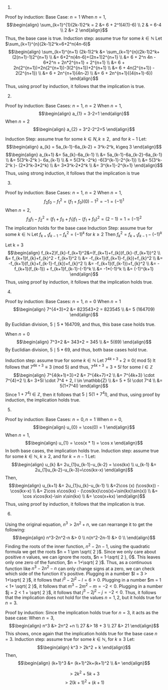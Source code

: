 1.
Proof by induction:
Base Case: $n = 1$
When $n=1$, 
$$\begin{align}
\sum_{k=1}^{1}(2k-1)2^k = 2 &=  6 + 2^1(4(1)-6) \\
2 & =  6-4 \\
2 &= 2
\end{align}$$
Thus, the base case is true.
Induction step:  assume true for some $k \in \mathbb{N}$
Let $\sum_{k=1}^{n}(2k-1)2^k=6+2^n(4n-6)$
$$\begin{align}
\sum_{k=1}^{n+1} (2k-1)2^k &= \sum_{k=1}^{n}(2k-1)2^k+(2(n+1)-1)2^{n+1} \\
&= 6+2^n(4n-6)+(2n+1)2^{n+1} \\
&= 6 + 2^n 4n - 6*2^n + 2n*2^{n+1} + 2^{n+1} \\
&= 6 + 2n(2^{n+1})+2n(2^{n+1})-3(2^{n+1})+2^{n+1} \\
&= 6 + 4n(2^{n+1}) - 2(2^{n+1}) \\
&= 6 + 2n^{n+1}(4n-2) \\
&= 6 + 2n^{n+1}{(4(n+1)-6})
\end{align}$$
Thus, using proof by induction, it follows that the implication is true.

2.
Proof by induction:
Base Cases: $n = 1$, $n = 2$
When $n = 1$,
$$\begin{align}
a_{1} = 3-2=1
\end{align}$$
When $n = 2$
$$\begin{align}
a_{2} = 3^2-2^2=5
\end{align}$$

Induction Step: assume true for some $k \in N, k \geq2,  \text{ and for } k-1$
Let:
$$\begin{align}
a_{k} = 5a_{k-1}-6a_{k-2} = 3^k-2^k, k\geq 3
\end{align}$$
$$\begin{align}
a_{k+1} &= 5a_{k}-6a_{k-1} \\
&= 5a_{k-1}-6a_{k-2}-6a_{k-1} \\
&= 5(3^k-2^k )- 6a_{k-1} \\
& = 5(3^k -2^k) -6(3^{k-1}-2^{k-1}) \\
&= 5(3^k-2^k )- (2*3^k-3*2^k) \\
&= 3*3^k-2*2^k \\
&= 3^{k+1}-2^{k+1}
\end{align}$$
Thus, using strong induction, it follows that the implication is true

3.
Proof by induction:
Base Cases: $n = 1$, $n = 2$
When $n=1$, 
$$f_{2}f_{0}-f_{1}^2= (f_{1}+f_{0})(0)-1^2=-1=(-1)^1$$
When $n =2$,  
$$f_{3}f_{1}-f_{2}^2=(f_{1}+f_{0}+f_{1})f_{1}-(f_{1}+f_{0})^2=(2-1)=1=(-1)^2$$
The implication holds for the base case
Induction Step: assume true for some $k \in \mathbb{N}$
Let $f_{k+1}f_{k-1}-f^2_{k}=(-1)^k$ for $k \geq 2$
Then $f_{k}^2=f_{k+1}f_{k-1}-(-1)^k$

Let k = 3
$$\begin{align}
f_{k+2}f_{k}-f_{k+1}^2&=(f_{k+1}+f_{k})f_{k}-(f_{k+1})^2 \\
&= f_{k+1}f_{k}+f_{k}^2 - f_{k+1}^2 \\
&= -f_{k+1}(f_{k+1}-f_{k})+f_{k}^2 \\
&= -f_{k+1}(f_{k}+f_{k-1}-f_{k})+f_{k}^2 \\
&= -f_{k+1}(f_{k-1})+f_{k}^2 \\
&= -f_{k+1}(f_{k-1}) + f_{k+1}f_{k-1}-(-1)^k \\
&= -1*(-1)^k \\
&= (-1)^{k+1}
\end{align}$$
Thus, using proof by induction, it follows that the implication holds true.

4.
Proof by induction:
Base Cases: $n = 1$, $n = 0$
When $n = 1$
$$\begin{align}
7^{4+3}+2 &= 823543+2 = 823545 \\
&= 5 (164709)
\end{align}$$

By Euclidian division, $5 \mid 5*164709$, and thus, this base case holds true.

When $n = 0$
$$\begin{align}
7^3+2 &= 343+2 = 345 \\
&= 5(69)
\end{align}$$
By Euclidian division, $5 \mid 5*69$, and thus, both base cases hold true.

Induction step: assume true for some $k \in \mathbb{N}$
Let $7^{4k+3}+2 \equiv 0 ( \text{ mod 5})$
It follows that $7^{4k+3} \equiv 3 \text{ (mod 5) }$
and thus, $7^{4k+3}=3+5l$ for some $l \in \mathbb{Z}$
$$\begin{align}
7^{4(k+1)+3}+2 &= 7^{4k+7}+2 \\
&= 7^{4k+3} \cdot 7^{4}+2 \\
&= 3+5l \cdot  7^4 + 2, l \in \mathbb{Z} \\
&= 5 + 5l \cdot 7^4 \\
&= 5(1+7^4l)
\end{align}$$
Since $1+7^4l \in \mathbb{Z}$, then it follows that $5 \mid 5(1+7^4l)$, and thus, using proof by induction, the implication holds true.

5.
Proof by induction:
Base Cases: $n = 0, n = 1$
When $n = 0$,
$$\begin{align}
u_{0} = \cos(0) = 1
\end{align}$$
When $n = 1$,
$$\begin{align}
u_{1} = \cos(x * 1) = \cos x
\end{align}$$
In both base cases, the implication holds true.
Induction step: assume true for some $k \in \mathbb{N}$, $k \geq 2$, and for $k = n-1$
Let:
$$\begin{align}
u_{k} &= 2u_{1}u_{k-1}-u_{k-2} = \cos(kx) \\
u_{k-1} &= 2u_{1}u_{k-2}-u_{k-3}=\cos(kx-x)
\end{align}$$
Then,
$$\begin{align}
u_{k+1} &= 2u_{1}u_{k}-u_{k-1} \\
&=2\cos (x) (\cos(kx)) -  \cos(kx-x) \\
&= 2\cos x\cos(kx) - (\cos(kx)\cos(x)+\sin(kx)\sin(x)) \\
&= \cos x\cos(kx)-\sin x\sin(kx) \\
&= \cos(x+kx)
\end{align}$$
Thus, using proof by induction, it follows that the implication is true.

6.
Using the original equation, $n^3>2n^2+n$, we can rearrange it to get the following:
$$\begin{align}
n^3-2n^2-n &> 0 \\
n(n^2-2n-1) &> 0 \\
\end{align}$$
Finding the roots of the inner function, $n^2-2n-1$, using the quadratic formula we get the roots $n = 1 \pm \sqrt{ 2 }$. 
Since we only care about positive $n$ values, we can ignore the roots, $n = 1-\sqrt{ 2 }, 0$.
This leaves only one zero of the function, $n = 1+\sqrt{ 2 }$. Thus, as a continuous function like $n^3-2n^2-n$ can only change signs at a zero, we can check which side of the function it's positive. Plugging in a number $l = 3 > 1+\sqrt{ 2 }$, it follows that $l^3-2l^2-l = 6 >0$. Plugging in a number $m = 1 < 1+ \sqrt{ 2 }$, it follows that $m^3-2m^2-m = -2 < 0$. Plugging in a number $j = 2 < 1 + \sqrt{ 2 }$, it follows that $j^3-2j^2-j=-2 < 0$.
Thus, it follows that the implication does not hold for the values $n = 1, 2$, but it holds true for $n = 3$.

Proof by induction:
Since the implication holds true for $n = 3$, it acts as the base case:
When $n = 3$,
$$\begin{align}
n^3 &> 2n^2 +n \\
27 &> 18 + 3 \\
27 &> 21
\end{align}$$
This shows, once again that the implication holds true for the base case $n = 3$.
Induction step:  assume true for some $k \in \mathbb{N}$, for $k \geq 3$
Let: 
$$\begin{align}
k^3 > 2k^2 + k
\end{align}$$
Then,
$$\begin{align}
(k+1)^3 &= (k+1)^2k+(k+1)^2 \\
&= 
\end{align}$$

$$> 2k^2+5k+3$$
$$> 2(k+1)^2+(k+1)$$
